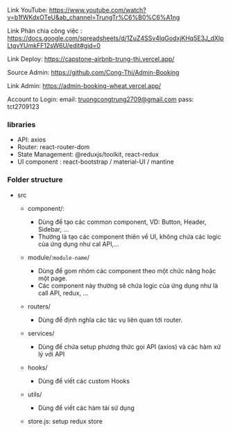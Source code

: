Link YouTube: https://www.youtube.com/watch?v=b1fWKdxOTeU&ab_channel=TrungTr%C6%B0%C6%A1ng

Link Phân chia công việc : https://docs.google.com/spreadsheets/d/1ZuZ4SSv4lqGodxjKHq5E3J_dXIpLtgvYUmkFF12sW6U/edit#gid=0

Link Deploy: https://capstone-airbnb-trung-thi.vercel.app/

Source Admin: https://github.com/Cong-Thi/Admin-Booking

Link Admin: https://admin-booking-wheat.vercel.app/

Account to Login:
email: truongcongtrung2709@gmail.com
pass: tct2709123



### libraries

- API: axios
- Router: react-router-dom
- State Management: @reduxjs/toolkit, react-redux
- UI component : react-bootstrap / material-UI / mantine

### Folder structure

- src

  - component/:
    - Dùng để tạo các common component, VD: Button, Header, Sidebar, ...
    - Thường là tạo các component thiên về UI, không chứa các logic của ứng dụng như cal API,...
  - module/:`module-name`/

    - Dùng để gom nhóm các component theo một chức năng hoặc một page.
    - Các component này thường sẽ chứa logic của ứng dụng như là call API, redux, ...

  - routers/

    - Dùng để định nghĩa các tác vụ liên quan tới router.

  - services/

    - Dùng để chứa setup phương thức gọi API (axios) và các hàm xử lý với API

  - hooks/

    - Dùng để viết các custom Hooks

  - utils/

    - Dùng để viết các hàm tái sử dụng

  - store.js: setup redux store
